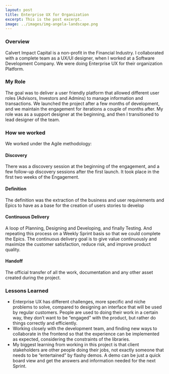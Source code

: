 ```yaml
---
layout: post
title: Enterprise UX for Organization
excerpt: This is the post excerpt.
image: ../images/img-angela-landscape.png
---
```


### Overview

Calvert Impact Capital is a non-profit in the Financial Industry. I collaborated with a complete team as a UX/UI designer, when I worked at a Software Development Company. We were doing Enterprise UX for their organization Platform.

### My Role
The goal was to deliver a user friendly platform that allowed different user roles (Advisors, Investors and Admins) to manage information and transactions. We launched the project after a few months of development, and we maintain the engagement for iterations a couple of months after. My role was as a support designer at the beginning, and then I transitioned to lead designer of the team. 

### How we worked
We worked under the Agile methodology: 

#### Discovery
There was a discovery session at the beginning of the engagement, and a few follow-up discovery sessions after the first launch. It took place in the first two weeks of the Engagement. 

#### Definition 
The definition was the extraction of the business and user requirements and Epics to have as a base for the creation of users stories to develop

#### Continuous Delivery
A loop of Planning, Designing and Developing, and finally Testing. And repeating this process on a Weekly Sprint basis so that we could complete the Epics. The continuous delivery goal is to give value continuously and maximize the customer satisfaction, reduce risk, and improve product quality.

#### Handoff
The official transfer of all the work, documentation and any other asset created during the project. 

### Lessons Learned 
- Enterprise UX has different challenges, more specific and niche problems to solve, compared to designing an interface that will be used by regular customers. People are used to doing their work in a certain way, they don’t want to be “engaged” with the product, but rather do things correctly and efficiently. 
- Working closely with the development team, and finding new ways to collaborate in the frontend so that the experience can be implemented as expected, considering the constraints of the libraries.
- My biggest learning from working in this project is that client stakeholders are other people doing their jobs, not exactly someone that needs to be “entertained” by flashy demos. A demo can be just a quick board view and get the answers and information needed for the next Sprint. 


